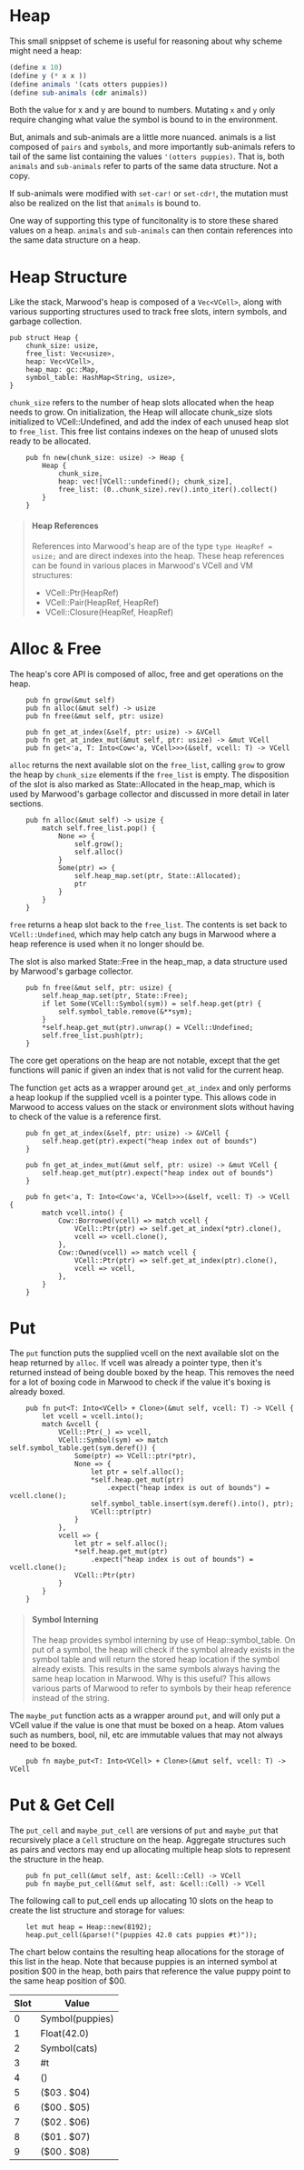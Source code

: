 # Heap

This small snippset of scheme is useful for reasoning about why scheme might need a heap:

```scheme
(define x 10)
(define y (* x x ))
(define animals '(cats otters puppies))
(define sub-animals (cdr animals))
```

Both the value for x and y are bound to numbers. Mutating `x` and `y` only require changing what value the symbol is bound to in the environment.

But, animals and sub-animals are a little more nuanced. animals is a list composed of `pairs` and `symbols`, and more importantly sub-animals refers to tail of the same list containing the values `'(otters puppies)`. That is, both `animals` and `sub-animals` refer to parts of the same data structure. Not a copy.

If sub-animals were modified with `set-car!` or `set-cdr!`, the mutation must also be realized on the list that `animals` is bound to.

One way of supporting this type of funcitonality is to store these shared values on a heap. `animals` and `sub-animals` can then contain references into the same data structure on a heap.

# Heap Structure

Like the stack, Marwood's heap is composed of a `Vec<VCell>`, along with various supporting structures used to track free slots, intern symbols, and garbage collection.

```rust,noplayground
pub struct Heap {
    chunk_size: usize,
    free_list: Vec<usize>,
    heap: Vec<VCell>,
    heap_map: gc::Map,
    symbol_table: HashMap<String, usize>,
}
```

`chunk_size` refers to the number of heap slots allocated when the heap needs to grow. On initialization, the Heap will allocate chunk_size slots initialized to VCell::Undefined, and add the index of each unused heap slot to `free_list`. This free list contains indexes on the heap of unused slots ready to be allocated.

```rust,noplayground
    pub fn new(chunk_size: usize) -> Heap {
        Heap {
            chunk_size,
            heap: vec![VCell::undefined(); chunk_size],
            free_list: (0..chunk_size).rev().into_iter().collect()
        }
    }
```

>#### Heap References
>References into Marwood's heap are of the type `type HeapRef = usize;` and are direct indexes into the heap. These heap references can be found in various places in Marwood's VCell and VM structures:
>* VCell::Ptr(HeapRef)
>* VCell::Pair(HeapRef, HeapRef)
>* VCell::Closure(HeapRef, HeapRef)

# Alloc & Free

The heap's core API is composed of alloc, free and get operations on the heap.

```rust,noplayground
    pub fn grow(&mut self)
    pub fn alloc(&mut self) -> usize
    pub fn free(&mut self, ptr: usize)

    pub fn get_at_index(&self, ptr: usize) -> &VCell
    pub fn get_at_index_mut(&mut self, ptr: usize) -> &mut VCell
    pub fn get<'a, T: Into<Cow<'a, VCell>>>(&self, vcell: T) -> VCell
```

`alloc` returns the next available slot on the `free_list`, calling `grow` to grow the heap by `chunk_size` elements if the `free_list` is empty. The disposition of the slot is also marked as State::Allocated in the heap_map, which is used by Marwood's garbage collector and discussed in more detail in later sections.

```rust,noplayground
    pub fn alloc(&mut self) -> usize {
        match self.free_list.pop() {
            None => {
                self.grow();
                self.alloc()
            }
            Some(ptr) => {
                self.heap_map.set(ptr, State::Allocated);
                ptr
            }
        }
    }
```

`free` returns a heap slot back to the `free_list`. The contents is set back to `VCell::Undefined`, which may help catch any bugs in Marwood where a heap reference is used when it no longer should be. 

The slot is also marked State::Free in the heap_map, a data structure used by Marwood's garbage collector.

```rust,noplayground
    pub fn free(&mut self, ptr: usize) {
        self.heap_map.set(ptr, State::Free);
        if let Some(VCell::Symbol(sym)) = self.heap.get(ptr) {
            self.symbol_table.remove(&**sym);
        }
        *self.heap.get_mut(ptr).unwrap() = VCell::Undefined;
        self.free_list.push(ptr);
    }
```

The core get operations on the heap are not notable, except that the get functions will panic if given an index that is not valid for the current heap. 

The function `get` acts as a wrapper around `get_at_index` and only performs a heap lookup if the supplied vcell is a pointer type. This allows code in Marwood to access values on the stack or environment slots without having to check of the value is a reference first.

```rust,noplayground
    pub fn get_at_index(&self, ptr: usize) -> &VCell {
        self.heap.get(ptr).expect("heap index out of bounds")
    }

    pub fn get_at_index_mut(&mut self, ptr: usize) -> &mut VCell {
        self.heap.get_mut(ptr).expect("heap index out of bounds")
    }

    pub fn get<'a, T: Into<Cow<'a, VCell>>>(&self, vcell: T) -> VCell {
        match vcell.into() {
            Cow::Borrowed(vcell) => match vcell {
                VCell::Ptr(ptr) => self.get_at_index(*ptr).clone(),
                vcell => vcell.clone(),
            },
            Cow::Owned(vcell) => match vcell {
                VCell::Ptr(ptr) => self.get_at_index(ptr).clone(),
                vcell => vcell,
            },
        }
    }
```

# Put

The `put` function puts the supplied vcell on the next available slot on the heap returned by `alloc`. If vcell was already a pointer type, then it's returned instead of being double boxed by the heap. This removes the need for a lot of boxing code in Marwood to check if the value it's boxing is already boxed.

```rust,noplayground
    pub fn put<T: Into<VCell> + Clone>(&mut self, vcell: T) -> VCell {
        let vcell = vcell.into();
        match &vcell {
            VCell::Ptr(_) => vcell,
            VCell::Symbol(sym) => match self.symbol_table.get(sym.deref()) {
                Some(ptr) => VCell::ptr(*ptr),
                None => {
                    let ptr = self.alloc();
                    *self.heap.get_mut(ptr)
                        .expect("heap index is out of bounds") = vcell.clone();
                    self.symbol_table.insert(sym.deref().into(), ptr);
                    VCell::ptr(ptr)
                }
            },
            vcell => {
                let ptr = self.alloc();
                *self.heap.get_mut(ptr)
                    .expect("heap index is out of bounds") = vcell.clone();
                VCell::Ptr(ptr)
            }
        }
    }
```

> #### Symbol Interning
> The heap provides symbol interning by use of Heap::symbol_table. On put of a symbol, the heap will check if the symbol already exists in the symbol table and will return the stored heap location if the symbol already exists.
> This results in the same symbols always having the same heap location in Marwood.
> Why is this useful? This allows various parts of Marwood to refer to symbols by their heap reference instead of the string.

The `maybe_put` function acts as a wrapper around `put`, and will only put a VCell value if the value is one that must be boxed on a heap. Atom values such as numbers, bool, nil, etc are immutable values that may not always need to be boxed.

```rust,noplayground
    pub fn maybe_put<T: Into<VCell> + Clone>(&mut self, vcell: T) -> VCell
```

# Put & Get Cell

The `put_cell` and `maybe_put_cell` are versions of `put` and `maybe_put` that recursively place a `Cell` structure on the heap. Aggregate structures such as pairs and vectors may end up allocating multiple heap slots to represent the structure in the heap.

```rust,noplayground
    pub fn put_cell(&mut self, ast: &cell::Cell) -> VCell
    pub fn maybe_put_cell(&mut self, ast: &cell::Cell) -> VCell
```

The following call to put_cell ends up allocating 10 slots on the heap to create the list structure and storage for values:

```rust,noplayground
    let mut heap = Heap::new(8192);
    heap.put_cell(&parse!("(puppies 42.0 cats puppies #t)"));
```

The chart below contains the resulting heap allocations for the storage of this list in the heap. Note that because puppies is an interned symbol at position $00 in the heap, both pairs that reference the value puppy point to the same heap position of $00.

| Slot | Value                   |
|------|-------------------------|
| 0    | Symbol(puppies)         |
| 1    | Float(42.0)             |
| 2    | Symbol(cats)            |
| 3    | #t                      |
| 4    | ()                      |
| 5    | ($03 . $04)             |
| 6    | ($00 . $05)             |
| 7    | ($02 . $06)             |
| 8    | ($01 . $07)             |
| 9    | ($00 . $08)             |
